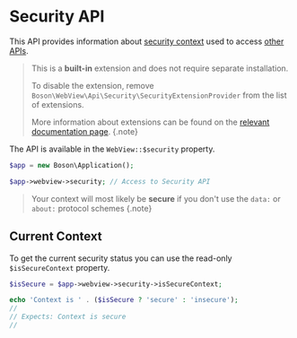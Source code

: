 # Security API

This API provides information about 
[security context](https://developer.mozilla.org/en-US/docs/Web/Security/Secure_Contexts) 
used to access [other APIs](https://developer.mozilla.org/en-US/docs/Web/Security/Secure_Contexts/features_restricted_to_secure_contexts).

> This is a **built-in** extension and does not require separate installation.
>
> To disable the extension, remove `Boson\WebView\Api\Security\SecurityExtensionProvider`
> from the list of extensions.
>
> More information about extensions can be found on the [relevant documentation
> page](../05.webview/webview-extensions.md).
{.note}

The API is available in the `WebView::$security` property.

```php
$app = new Boson\Application();

$app->webview->security; // Access to Security API
```

> Your context will most likely be **secure** if you don't use the 
> `data:` or `about:` protocol schemes
{.note}

## Current Context

To get the current security status you can use the read-only 
`$isSecureContext` property.

```php
$isSecure = $app->webview->security->isSecureContext;

echo 'Context is ' . ($isSecure ? 'secure' : 'insecure');
// 
// Expects: Context is secure
//
```